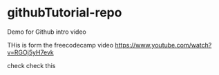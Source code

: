 # githubTutorial-repo
Demo for Github intro video

THis is form the freecodecamp video 
https://www.youtube.com/watch?v=RGOj5yH7evk

check check this 
